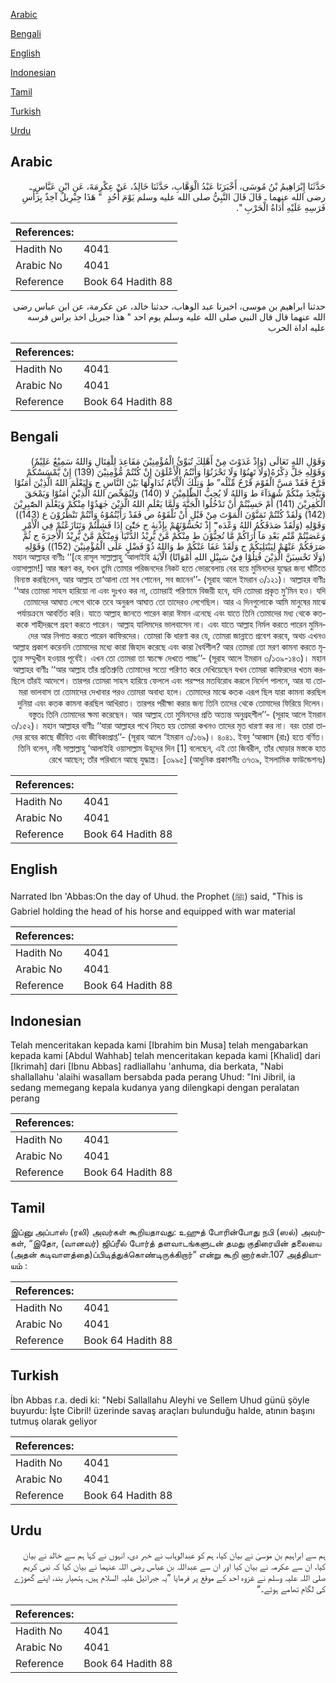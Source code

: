 [Arabic](#arabic)

[Bengali](#bengali)

[English](#english)

[Indonesian](#indonesian)

[Tamil](#tamil)

[Turkish](#turkish)

[Urdu](#urdu)

## Arabic


<div dir="rtl" lang="ar" style={{fontSize:'larger',backgroundColor:'#f8f9fa',padding:20}}>
حَدَّثَنَا إِبْرَاهِيمُ بْنُ مُوسَى، أَخْبَرَنَا عَبْدُ الْوَهَّابِ، حَدَّثَنَا خَالِدٌ، عَنْ عِكْرِمَةَ، عَنِ ابْنِ عَبَّاسٍ ـ رضى الله عنهما ـ قَالَ قَالَ النَّبِيُّ صلى الله عليه وسلم يَوْمَ أُحُدٍ ‏ "‏ هَذَا جِبْرِيلُ آخِذٌ بِرَأْسِ فَرَسِهِ عَلَيْهِ أَدَاةُ الْحَرْبِ ‏"‏‏.‏
</div>
<div style={{backgroundColor:'#f8f9fa',padding:20, marginBottom: 10}}><table> <thead> <tr> <th>References:</th> <th></th> </tr> </thead> <tbody><tr><td>Hadith No</td><td>4041</td></tr><tr><td>Arabic No</td><td>4041</td></tr><tr><td>Reference</td><td>Book 64 Hadith 88</td></tr></tbody></table></div>


<div dir="rtl" lang="ar" style={{fontSize:'larger',backgroundColor:'#f8f9fa',padding:20}}>
حدثنا ابراهيم بن موسى، اخبرنا عبد الوهاب، حدثنا خالد، عن عكرمة، عن ابن عباس رضى الله عنهما قال قال النبي صلى الله عليه وسلم يوم احد " هذا جبريل اخذ براس فرسه عليه اداة الحرب
</div>
<div style={{backgroundColor:'#f8f9fa',padding:20, marginBottom: 10}}><table> <thead> <tr> <th>References:</th> <th></th> </tr> </thead> <tbody><tr><td>Hadith No</td><td>4041</td></tr><tr><td>Arabic No</td><td>4041</td></tr><tr><td>Reference</td><td>Book 64 Hadith 88</td></tr></tbody></table></div>

## Bengali


<div dir="rtl" lang="bn" style={{fontSize:'larger',backgroundColor:'#f8f9fa',padding:20}}>
وَقَوْلِ اللهِ تَعَالَى (وَإِذْ غَدَوْتَ مِنْ أَهْلِكَ تُبَوِّئُ الْمُؤْمِنِيْنَ مَقَاعِدَ لِلْقِتَالِ وَاللهُ سَمِيْعٌ عَلِيْمٌ) وَقَوْلِهِ جَلَّ ذِكْرُهُ(وَلَا تَهِنُوْا وَلَا تَحْزَنُوْا وَأَنْتُمُ الْأَعْلَوْنَ إِنْ كُنْتُمْ مُّؤْمِنِيْنَ (139) إِنْ يَّمْسَسْكُمْ قَرْحٌ فَقَدْ مَسَّ الْقَوْمَ قَرْحٌ مِّثْلُه” ط وَتِلْكَ الْأَيَّامُ نُدَاوِلُهَا بَيْنَ النَّاسِ ج وَلِيَعْلَمَ اللهُ الَّذِيْنَ اٰمَنُوْا وَيَتَّخِذَ مِنْكُمْ شُهَدَآءَ ط وَاللهُ لَا يُحِبُّ الظّٰلِمِيْنَ لا (140) وَلِيُمَحِّصَ اللهُ الَّذِيْنَ اٰمَنُوْا وَيَمْحَقَ الْكٰفِرِيْنَ (141) أَمْ حَسِبْتُمْ أَنْ تَدْخُلُوا الْجَنَّةَ وَلَمَّا يَعْلَمِ اللهُ الَّذِيْنَ جٰهَدُوْا مِنْكُمْ وَيَعْلَمَ الصّٰبِرِيْنَ (142) وَلَقَدْ كُنْتُمْ تَمَنَّوْنَ الْمَوْتَ مِنْ قَبْلِ أَنْ تَلْقَوْهُ ص فَقَدْ رَأَيْتُمُوْهُ وَأَنْتُمْ تَنْظُرُوْنَ ع (143)) وَقَوْلِهِ (وَلَقَدْ صَدَقَكُمُ اللهُ وَعْدَه”ٓ إِذْ تَحُسُّوْنَهُمْ بِإِذْنِهٰ ج حَتّٰىٓ إِذَا فَشِلْتُمْ وَتَنَازَعْتُمْ فِي الْأَمْرِ وَعَصَيْتُمْ مِّنْم بَعْدِ مَآ أَرَاكُمْ مَّا تُحِبُّوْنَ ط مِنْكُمْ مَّنْ يُّرِيْدُ الدُّنْيَا وَمِنْكُمْ مَّنْ يُّرِيْدُ الْاٰخِرَةَ ج ثُمَّ صَرَفَكُمْ عَنْهُمْ لِيَبْتَلِيَكُمْ ج وَلَقَدْ عَفَا عَنْكُمْ ط وَاللهُ ذُوْ فَضْلٍ عَلَى الْمُؤْمِنِيْنَ (152)) وَقَوْلِهِ (وَلَا تَحْسِبَنَّ الَّذِيْنَ قُتِلُوْا فِيْ سَبِيْلِ اللهِ أَمْوَاتًا) الْآيَةَ মহান আল্লাহর বাণীঃ ‘‘[হে রাসূল সাল্লাল্লাহু ‘আলাইহি ওয়াসাল্লাম!] আর স্মরণ কর, যখন তুমি তোমার পরিজনদের নিকট হতে ভোরবেলায় বের হয়ে মুমিনদের যুদ্ধের জন্য ঘাঁটিতে বিন্যস্ত করছিলেন, আর আল্লাহ তা‘আলা তো সব শোনেন, সব জানেন’’- (সূরাহ আলে ইমরান ৩/১২১)। আল্লাহর বাণীঃ ‘‘আর তোমরা সাহস হারিয়ো না এবং দুঃখও কর না, তোমরাই পরিণামে বিজয়ী হবে, যদি তোমরা প্রকৃত মু’মিন হও। যদি তোমাদের আঘাত লেগে থাকে তবে অনুরূপ আঘাত তো তাদেরও লেগেছিল। আর এ দিনগুলোকে আমি মানুষের মাঝে পর্যায়ক্রমে আবর্তিত করি। যাতে আল্লাহ জানতে পারেন কারা ঈমান এনেছে এবং যাতে তিনি তোমাদের মধ্য থেকে কতককে শাহীদরূপে গ্রহণ করতে পারেন। আল্লাহ যালিমদের ভালবাসেন না। এবং যাতে আল্লাহ নির্মল করতে পারেন মুমিনদের আর নিপাত করতে পারেন কাফিরদের। তোমরা কি ধারণা কর যে, তোমরা জান্নাতে প্রবেশ করবে, অথচ এখনও আল্লাহ প্রকাশ করেননি তোমাদের মধ্যে কারা জিহাদ করেছে এবং কারা ধৈর্যশীল? আর তোমরা তো মরণ কামনা করতে মৃত্যুর সম্মুখীন হওয়ার পূর্বেই। এখন তো তোমরা তা স্বচক্ষে দেখতে পাচ্ছ’’- (সূরাহ আলে ইমরান ৩/১৩৯-১৪৩)। মহান আল্লাহর বাণীঃ ‘‘আর আল্লাহ তাঁর প্রতিশ্রুতি তোমাদের সত্যে পরিণত করে দেখিয়েছেন যখন তোমরা কাফিরদের খতম করছিলে তাঁরই আদেশে। তারপর তোমরা সাহস হারিয়ে ফেললে এবং পরস্পর মতবিরোধ করলে নির্দেশ পালনে, আর যা তোমরা ভালবাস তা তোমাদের দেখাবার পরও তোমরা অবাধ্য হলে। তোমাদের মাঝে কতক এরূপ ছিল যারা কামনা করছিল দুনিয়া এবং কতক কামনা করছিল আখিরাত। তারপর পরীক্ষা করার জন্য তিনি তাদের থেকে তোমাদের ফিরিয়ে দিলেন। বস্তুতঃ তিনি তোমাদের ক্ষমা করেছেন। আর আল্লাহ তো মুমিনদের প্রতি অত্যন্ত অনুগ্রহশীল’’- (সূরাহ আলে ইমরান ৩/১৫২)। মহান আল্লাহর বাণীঃ ‘‘যারা আল্লাহর পথে নিহত হয় তোমরা কখনও তাদের মৃত ধারণা কর না। বরং তারা তাদের রবের কাছে জীবিত এবং জীবিকাপ্রাপ্ত’’- (সূরাহ আলে ‘ইমরান ৩/১৬৯)। ৪০৪১. ইবনু ‘আব্বাস (রাঃ) হতে বর্ণিত। তিনি বলেন, নবী সাল্লাল্লাহু ‘আলাইহি ওয়াসাল্লাম উহূদের দিন [1] বলেছেন, এই তো জিবরীল, তাঁর ঘোড়ার মস্তকে হাত রেখে আছেন; তাঁর পরিধানে আছে যুদ্ধাস্ত্র। [৩৯৯৫] (আধুনিক প্রকাশনীঃ ৩৭৩৯, ইসলামিক ফাউন্ডেশনঃ)
</div>
<div style={{backgroundColor:'#f8f9fa',padding:20, marginBottom: 10}}><table> <thead> <tr> <th>References:</th> <th></th> </tr> </thead> <tbody><tr><td>Hadith No</td><td>4041</td></tr><tr><td>Arabic No</td><td>4041</td></tr><tr><td>Reference</td><td>Book 64 Hadith 88</td></tr></tbody></table></div>

## English


<div dir="ltr" lang="en" style={{fontSize:'larger',backgroundColor:'#f8f9fa',padding:20}}>
Narrated Ibn 'Abbas:On the day of Uhud. the Prophet (ﷺ) said, "This is Gabriel holding the head of his horse and equipped with war material
</div>
<div style={{backgroundColor:'#f8f9fa',padding:20, marginBottom: 10}}><table> <thead> <tr> <th>References:</th> <th></th> </tr> </thead> <tbody><tr><td>Hadith No</td><td>4041</td></tr><tr><td>Arabic No</td><td>4041</td></tr><tr><td>Reference</td><td>Book 64 Hadith 88</td></tr></tbody></table></div>

## Indonesian


<div dir="ltr" lang="id" style={{fontSize:'larger',backgroundColor:'#f8f9fa',padding:20}}>
Telah menceritakan kepada kami [Ibrahim bin Musa] telah mengabarkan kepada kami [Abdul Wahhab] telah menceritakan kepada kami [Khalid] dari [Ikrimah] dari [Ibnu Abbas] radliallahu 'anhuma, dia berkata, "Nabi shallallahu 'alaihi wasallam bersabda pada perang Uhud: "Ini Jibril, ia sedang memegang kepala kudanya yang dilengkapi dengan peralatan perang
</div>
<div style={{backgroundColor:'#f8f9fa',padding:20, marginBottom: 10}}><table> <thead> <tr> <th>References:</th> <th></th> </tr> </thead> <tbody><tr><td>Hadith No</td><td>4041</td></tr><tr><td>Arabic No</td><td>4041</td></tr><tr><td>Reference</td><td>Book 64 Hadith 88</td></tr></tbody></table></div>

## Tamil


<div dir="ltr" lang="ta" style={{fontSize:'larger',backgroundColor:'#f8f9fa',padding:20}}>
இப்னு அப்பாஸ் (ரலி) அவர்கள் கூறியதாவது: உஹுத் போரின்போது நபி (ஸல்) அவர்கள், “இதோ, (வானவர்) ஜிப்ரீல் போர்த் தளவாடங்களுடன் தமது குதிரையின் தலையை (அதன் கடிவாளத்தை)ப்பிடித்துக்கொண்டிருக்கிறார்” என்று கூறி னார்கள்.107 அத்தியாயம் :
</div>
<div style={{backgroundColor:'#f8f9fa',padding:20, marginBottom: 10}}><table> <thead> <tr> <th>References:</th> <th></th> </tr> </thead> <tbody><tr><td>Hadith No</td><td>4041</td></tr><tr><td>Arabic No</td><td>4041</td></tr><tr><td>Reference</td><td>Book 64 Hadith 88</td></tr></tbody></table></div>

## Turkish


<div dir="ltr" lang="tr" style={{fontSize:'larger',backgroundColor:'#f8f9fa',padding:20}}>
İbn Abbas r.a. dedi ki: "Nebi Sallallahu Aleyhi ve Sellem Uhud günü şöyle buyurdu: İşte Cibril! üzerinde savaş araçları bulunduğu halde, atının başını tutmuş olarak geliyor
</div>
<div style={{backgroundColor:'#f8f9fa',padding:20, marginBottom: 10}}><table> <thead> <tr> <th>References:</th> <th></th> </tr> </thead> <tbody><tr><td>Hadith No</td><td>4041</td></tr><tr><td>Arabic No</td><td>4041</td></tr><tr><td>Reference</td><td>Book 64 Hadith 88</td></tr></tbody></table></div>

## Urdu


<div dir="rtl" lang="ur" style={{fontSize:'larger',backgroundColor:'#f8f9fa',padding:20}}>
ہم سے ابراہیم بن موسیٰ نے بیان کیا، ہم کو عبدالوہاب نے خبر دی، انہوں نے کہا ہم سے خالد نے بیان کیا، ان سے عکرمہ نے بیان کیا اور ان سے عبداللہ بن عباس رضی اللہ عنہما نے بیان کیا کہ نبی کریم صلی اللہ علیہ وسلم نے غزوہ احد کے موقع پر فرمایا ”یہ جبرائیل علیہ السلام ہیں، ہتھیار بند، اپنے گھوڑے کی لگام تھامے ہوئے۔“
</div>
<div style={{backgroundColor:'#f8f9fa',padding:20, marginBottom: 10}}><table> <thead> <tr> <th>References:</th> <th></th> </tr> </thead> <tbody><tr><td>Hadith No</td><td>4041</td></tr><tr><td>Arabic No</td><td>4041</td></tr><tr><td>Reference</td><td>Book 64 Hadith 88</td></tr></tbody></table></div>
